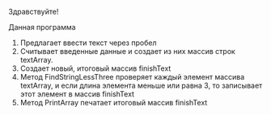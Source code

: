 Здравствуйте!

Данная программа
1. Предлагает ввести текст через пробел
2. Считывает введенные данные и создает из них массив строк textArray.
3. Создает новый, итоговый массив finishText
4. Метод FindStringLessThree проверяет каждый элемент массива textArray, и если длина элемента меньше или равна 3, то записывает этот элемент в массив finishText
5. Метод PrintArray печатает итоговый массив finishText
